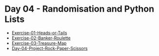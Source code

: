 # Day 04 - Randomisation and Python Lists

* [Exercise-01-Heads-or-Tails](https://replit.com/@BalakrishnaNaidu/Exercise-01-Heads-or-Tails "Heads-or-Tails")
* [Exercise-02-Banker-Roulette](https://replit.com/@BalakrishnaNaidu/Exercise-02-Banker-Roulette "Banker-Roulette")
* [Exercise-03-Treasure-Map](https://replit.com/@BalakrishnaNaidu/Exercise-03-Treasure-Map "Treasure-Map")
* [Day-04-Project-Rock-Paper-Scissors](https://replit.com/@BalakrishnaNaidu/Day-04-Project-Rock-Paper-Scissors "Rock-Paper-Scissors")